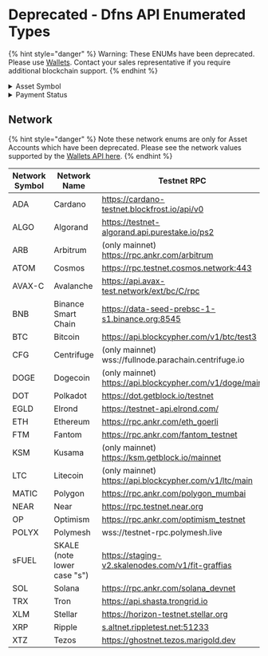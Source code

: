 # Deprecated - Dfns API Enumerated Types

{% hint style="danger" %}
Warning: These ENUMs have been deprecated.  Please use [Wallets](../../wallets/).  Contact your sales representative if you require additional blockchain support. &#x20;
{% endhint %}

<details>

<summary>Asset Symbol</summary>

Dfns supports over 9000 cryptocurrencies and ERC20 fungible asset types - far too many to list here! Please refer to [this Github link](../../../AssetTickers.csv) for an up-to-date list of supported values.  Use the strings under the `Routing` column header when sending requests to APIs that require an asset symbol in the following format:&#x20;

&#x20;\<SYMBOL>\[.\<NETWORK>]

</details>

<details>

<summary>Payment Status</summary>

* `Initiated` - Payment just got created, policies are being executed
* `Approved` - Payment is approved to be executed, it will soon be broadcasted
* `Rejected` - Payment was rejected by policy engine
* `Executed` - Payment is executed and fed to a blockchain node
* `Failed` - There was an error during broadcasting of the payment
* `Confirmed` - Payment is considered Confirmed when it's part of a given block and contains block information

</details>

## Network

{% hint style="danger" %}
Note these network enums are only for Asset Accounts which have been deprecated.  Please see the network values supported by the [Wallets API here](../../wallets/create-wallet/).
{% endhint %}

<table><thead><tr><th width="130">Network Symbol</th><th width="249.33333333333331">Network Name</th><th>Testnet RPC </th></tr></thead><tbody><tr><td>ADA</td><td>Cardano </td><td><a href="https://cardano-testnet.blockfrost.io/api/v0">https://cardano-testnet.blockfrost.io/api/v0</a></td></tr><tr><td>ALGO</td><td>Algorand </td><td><a href="https://testnet-algorand.api.purestake.io/ps2">https://testnet-algorand.api.purestake.io/ps2</a></td></tr><tr><td>ARB</td><td>Arbitrum </td><td>(only mainnet) <a href="https://rpc.ankr.com/arbitrum">https://rpc.ankr.com/arbitrum</a></td></tr><tr><td>ATOM</td><td>Cosmos </td><td><a href="https://rpc.testnet.cosmos.network">https://rpc.testnet.cosmos.network:443</a></td></tr><tr><td>AVAX-C</td><td>Avalanche</td><td><a href="https://api.avax-test.network/ext/bc/C/rpc">https://api.avax-test.network/ext/bc/C/rpc</a></td></tr><tr><td>BNB</td><td>Binance Smart Chain</td><td><a href="https://data-seed-prebsc-1-s1.binance.org:8545">https://data-seed-prebsc-1-s1.binance.org:8545</a></td></tr><tr><td>BTC</td><td>Bitcoin</td><td><a href="https://api.blockcypher.com/v1/btc/test3">https://api.blockcypher.com/v1/btc/test3</a></td></tr><tr><td>CFG</td><td>Centrifuge</td><td>(only mainnet) wss://fullnode.parachain.centrifuge.io</td></tr><tr><td>DOGE</td><td>Dogecoin</td><td>(only mainnet) <a href="https://api.blockcypher.com/v1/doge/main">https://api.blockcypher.com/v1/doge/main</a></td></tr><tr><td>DOT</td><td>Polkadot </td><td><a href="https://dot.getblock.io/testnet">https://dot.getblock.io/testnet</a></td></tr><tr><td>EGLD</td><td>Elrond</td><td><a href="https://testnet-api.elrond.com/">https://testnet-api.elrond.com/</a></td></tr><tr><td>ETH</td><td>Ethereum</td><td><a href="https://rpc.ankr.com/eth_goerli">https://rpc.ankr.com/eth_goerli</a></td></tr><tr><td>FTM</td><td>Fantom</td><td><a href="https://rpc.ankr.com/fantom_testnet">https://rpc.ankr.com/fantom_testnet</a></td></tr><tr><td>KSM</td><td>Kusama </td><td>(only mainnet) <a href="https://ksm.getblock.io/mainnet">https://ksm.getblock.io/mainnet</a></td></tr><tr><td>LTC</td><td>Litecoin</td><td>(only mainnet) <a href="https://api.blockcypher.com/v1/ltc/main">https://api.blockcypher.com/v1/ltc/main</a></td></tr><tr><td>MATIC</td><td>Polygon</td><td><a href="https://rpc.ankr.com/polygon_mumbai">https://rpc.ankr.com/polygon_mumbai</a></td></tr><tr><td>NEAR</td><td>Near </td><td><a href="https://rpc.testnet.near.org">https://rpc.testnet.near.org</a></td></tr><tr><td>OP</td><td>Optimism</td><td><a href="https://rpc.ankr.com/optimism_testnet">https://rpc.ankr.com/optimism_testnet</a></td></tr><tr><td>POLYX</td><td>Polymesh</td><td>wss://testnet-rpc.polymesh.live</td></tr><tr><td>sFUEL</td><td>SKALE (note lower case "s")</td><td><a href="https://staging-v2.skalenodes.com/v1/fit-graffias">https://staging-v2.skalenodes.com/v1/fit-graffias</a></td></tr><tr><td>SOL</td><td>Solana</td><td><a href="https://rpc.ankr.com/solana_devnet">https://rpc.ankr.com/solana_devnet</a></td></tr><tr><td>TRX</td><td>Tron</td><td><a href="https://api.shasta.trongrid.io">https://api.shasta.trongrid.io</a></td></tr><tr><td>XLM</td><td>Stellar </td><td><a href="https://horizon-testnet.stellar.org">https://horizon-testnet.stellar.org</a></td></tr><tr><td>XRP</td><td>Ripple</td><td><a href="http://s.altnet.rippletest.net:51233">s.altnet.rippletest.net:51233</a></td></tr><tr><td>XTZ</td><td>Tezos</td><td><a href="https://ghostnet.tezos.marigold.dev">https://ghostnet.tezos.marigold.dev</a></td></tr></tbody></table>

